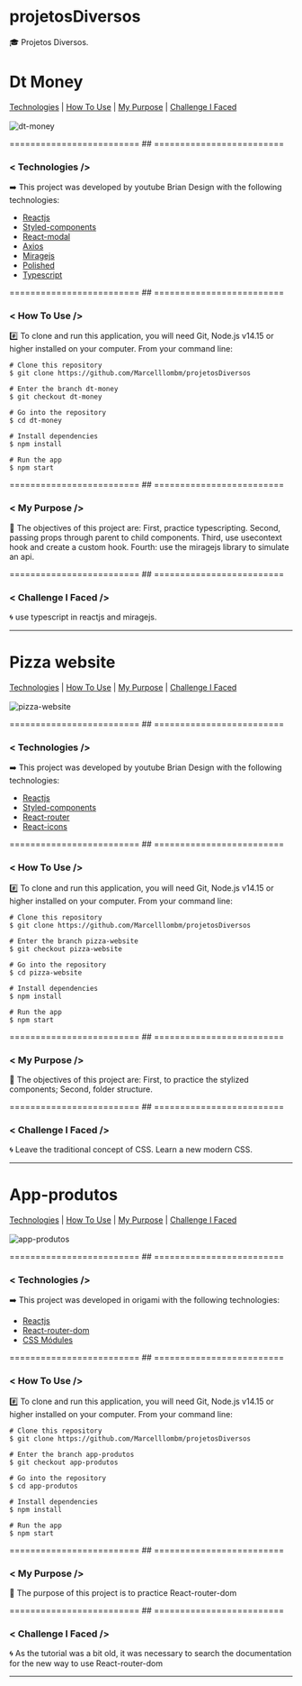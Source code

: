 # projetosDiversos
:mortar_board: Projetos Diversos.

# Dt Money
[Technologies](#Technologies-dt-money)  |  [How To Use](#how-to-use-dt-money)  |  [My Purpose](#my-purpose-dt-money) | [Challenge I Faced ](#challenge-i-faced-dt-money)
</br></br>
<img src='img/dt-money.gif' alt='dt-money'>

========================= ## =========================
<a id="Technologies-dt-money"></a>

### < Technologies />

:arrow_right: This project was developed by youtube Brian Design with the following technologies:

- [Reactjs](https://reactjs.org/)
- [Styled-components](https://www.npmjs.com/package/styled-components)
- [React-modal](https://github.com/reactjs/react-modal#api-documentation)
- [Axios](https://axios-http.com/)
- [Miragejs](https://miragejs.com/)
- [Polished](https://polished.js.org/)
- [Typescript](https://www.typescriptlang.org/)


========================= ## =========================
<a id="how-to-use-dt-money"></a>

### < How To Use />
:hash: To clone and run this application, you will need Git, Node.js v14.15 or higher installed on your computer. From your command line:

```
# Clone this repository
$ git clone https://github.com/Marcelllombm/projetosDiversos

# Enter the branch dt-money
$ git checkout dt-money

# Go into the repository
$ cd dt-money

# Install dependencies
$ npm install

# Run the app
$ npm start
```
========================= ## =========================
<a id="my-purpose-dt-money"></a>

### < My Purpose />

:dart: The objectives of this project are: 
First, practice typescripting.
Second, passing props through parent to child components.
Third, use usecontext hook and create a custom hook.
Fourth: use the miragejs library to simulate an api.

========================= ## =========================
<a id="challenge-i-faced-dt-money"></a>

### < Challenge I Faced />
:cyclone: use typescript in reactjs and miragejs.


<hr>

# Pizza website
[Technologies](#Technologies-pizza-website)  |  [How To Use](#how-to-use-pizza-website)  |  [My Purpose](#my-purpose-pizza-website) | [Challenge I Faced ](#challenge-i-faced-pizza-websites)
</br></br>
<img src='img/pizza-website.gif' alt='pizza-website'>

========================= ## =========================
<a id="Technologies-pizza-website"></a>

### < Technologies />

:arrow_right: This project was developed by youtube Brian Design with the following technologies:

- [Reactjs](https://reactjs.org/)
- [Styled-components](https://www.npmjs.com/package/styled-components)
- [React-router](https://www.npmjs.com/package/react-router)
- [React-icons](https://www.npmjs.com/package/react-icons)


========================= ## =========================
<a id="how-to-use-pizza-website"></a>

### < How To Use />
:hash: To clone and run this application, you will need Git, Node.js v14.15 or higher installed on your computer. From your command line:

```
# Clone this repository
$ git clone https://github.com/Marcelllombm/projetosDiversos

# Enter the branch pizza-website
$ git checkout pizza-website

# Go into the repository
$ cd pizza-website

# Install dependencies
$ npm install

# Run the app
$ npm start
```
========================= ## =========================
<a id="my-purpose-pizza-website"></a>

### < My Purpose />

:dart: The objectives of this project are: First, to practice the stylized components; Second, folder structure.

========================= ## =========================
<a id="challenge-i-faced-pizza-website"></a>

### < Challenge I Faced />
:cyclone: Leave the traditional concept of CSS. Learn a new modern CSS.

<hr>

# App-produtos
[Technologies](#Technologies-app-produtos)  |  [How To Use](#how-to-use-app-produtos)  |  [My Purpose](#my-purpose-app-produtos) | [Challenge I Faced ](#challenge-i-faced-app-produtos)
</br></br>
<img src='img/app-produtos.gif' alt='app-produtos'>

========================= ## =========================
<a id="Technologies-app-produtos"></a>

### < Technologies />

:arrow_right: This project was developed in origami with the following technologies:

- [Reactjs](https://reactjs.org/)
- [React-router-dom](https://www.npmjs.com/package/react-router-dom)
- [CSS Módules](https://create-react-app.dev/docs/adding-a-css-modules-stylesheet/)

========================= ## =========================
<a id="how-to-use-app-produtos"></a>

### < How To Use />
:hash: To clone and run this application, you will need Git, Node.js v14.15 or higher installed on your computer. From your command line:

```
# Clone this repository
$ git clone https://github.com/Marcelllombm/projetosDiversos

# Enter the branch app-produtos
$ git checkout app-produtos

# Go into the repository
$ cd app-produtos

# Install dependencies
$ npm install

# Run the app
$ npm start
```
========================= ## =========================
<a id="my-purpose-app-produtos"></a>

### < My Purpose />

:dart: The purpose of this project is to practice React-router-dom

========================= ## =========================
<a id="challenge-i-faced-app-produtos"></a>

### < Challenge I Faced />
:cyclone: As the tutorial was a bit old, it was necessary to search the documentation for the new way to use React-router-dom
<hr>
